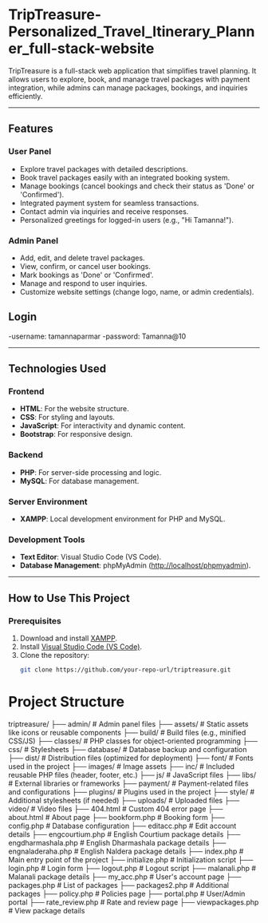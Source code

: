 # TripTreasure-Personalized_Travel_Itinerary_Planner_full-stack-website
 TripTreasure is a full-stack web application that simplifies travel planning. It allows users to explore, book, and manage travel packages with payment integration, while admins can manage packages, bookings, and inquiries efficiently.

---

## Features

### User Panel
- Explore travel packages with detailed descriptions.
- Book travel packages easily with an integrated booking system.
- Manage bookings (cancel bookings and check their status as 'Done' or 'Confirmed').
- Integrated payment system for seamless transactions.
- Contact admin via inquiries and receive responses.
- Personalized greetings for logged-in users (e.g., "Hi Tamanna!").

### Admin Panel
- Add, edit, and delete travel packages.
- View, confirm, or cancel user bookings.
- Mark bookings as 'Done' or 'Confirmed'.
- Manage and respond to user inquiries.
- Customize website settings (change logo, name, or admin credentials).


## Login
-username: tamannaparmar
-password: Tamanna@10

---

## Technologies Used

### Frontend
- **HTML**: For the website structure.
- **CSS**: For styling and layouts.
- **JavaScript**: For interactivity and dynamic content.
- **Bootstrap**: For responsive design.

### Backend
- **PHP**: For server-side processing and logic.
- **MySQL**: For database management.

### Server Environment
- **XAMPP**: Local development environment for PHP and MySQL.

### Development Tools
- **Text Editor**: Visual Studio Code (VS Code).
- **Database Management**: phpMyAdmin ([http://localhost/phpmyadmin](http://localhost/phpmyadmin)).

---

## How to Use This Project

### Prerequisites
1. Download and install [XAMPP](https://www.apachefriends.org/index.html).
2. Install [Visual Studio Code (VS Code)](https://code.visualstudio.com/).
3. Clone the repository:
   ```bash
   git clone https://github.com/your-repo-url/triptreasure.git


# Project Structure
  triptreasure/
├── admin/             # Admin panel files
├── assets/            # Static assets like icons or reusable components
├── build/             # Build files (e.g., minified CSS/JS)
├── classes/           # PHP classes for object-oriented programming
├── css/               # Stylesheets
├── database/          # Database backup and configuration
├── dist/              # Distribution files (optimized for deployment)
├── font/              # Fonts used in the project
├── images/            # Image assets
├── inc/               # Included reusable PHP files (header, footer, etc.)
├── js/                # JavaScript files
├── libs/              # External libraries or frameworks
├── payment/           # Payment-related files and configurations
├── plugins/           # Plugins used in the project
├── style/             # Additional stylesheets (if needed)
├── uploads/           # Uploaded files
├── video/             # Video files
├── 404.html           # Custom 404 error page
├── about.html         # About page
├── bookform.php       # Booking form
├── config.php         # Database configuration
├── editacc.php        # Edit account details
├── engcourtium.php    # English Courtium package details
├── engdharmashala.php # English Dharmashala package details
├── engnaladeraha.php  # English Naldera package details
├── index.php          # Main entry point of the project
├── initialize.php     # Initialization script
├── login.php          # Login form
├── logout.php         # Logout script
├── malanali.php       # Malanali package details
├── my_acc.php         # User's account page
├── packages.php       # List of packages
├── packages2.php      # Additional packages
├── policy.php         # Policies page
├── portal.php         # User/Admin portal
├── rate_review.php    # Rate and review page
├── viewpackages.php   # View package details

